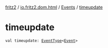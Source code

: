 [fritz2](../../index.md) / [io.fritz2.dom.html](../index.md) / [Events](index.md) / [timeupdate](./timeupdate.md)

# timeupdate

`val timeupdate: `[`EventType`](../-event-type/index.md)`<`[`Event`](https://kotlinlang.org/api/latest/jvm/stdlib/org.w3c.dom.events/-event/index.html)`>`